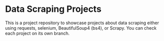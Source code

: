 # Data Scraping Projects

This is a project repository to showcase projects about data scraping either using requests, selenium, BeautifulSoup4 (bs4), or Scrapy. You can check each project on its own branch.
